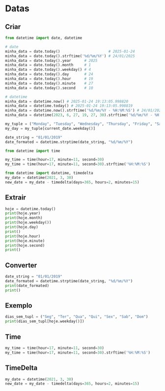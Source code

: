 # Datas

## Criar

~~~python
from datetime import date, datetime

# date
minha_data = date.today()                      # 2025-01-24
minha_data = date.today().strftime('%d/%m/%Y') # 24/01/2025
minha_data = date.today().year      # 2025
minha_data = date.today().month     # 1
minha_data = date.today().weekday() # 4
minha_data = date.today().day       # 24
minha_data = date.today().hour      # 19
minha_data = date.today().minute    # 27
minha_data = date.today().second    # 10

# datetime
minha_data = datetime.now() # 2025-01-24 19:13:05.998820
minha_data = datetime.today() # 2025-01-24 19:13:05.998819
minha_data = datetime.now().strftime('%d/%m/%Y - %H:%M:%S') # 24/01/2025 - 19:22:20
minha_data = datetime(2023, 6, 27, 19, 27, 30).strftime('%d/%m/%Y - %H:%M:%S') # 27/06/2023 - 19:27:30
~~~

<!-- ****************************************************************************************** continuar revisão aqui -->

~~~python
my_tuple = ("Monday", "Tuesday", "Wednesday", "Thursday", "Friday", "Saturday", "Sunday")
my_day = my_tuple[current_date.weekday()]
~~~

~~~python
date_string = "01/01/2019"
date_formated = datetime.strptime(date_string, "%d/%m/%Y")
~~~

~~~python
from datetime import time

my_time = time(hour=17, minute=11, second=30)
my_time = time(hour=17, minute=11, second=30).strftime('%H:%M:%S')
~~~


~~~python
from datetime import datetime, timedelta
my_date = datetime(2021, 3, 30)
new_date = my_date - timedelta(days=365, hours=2, minutes=15)
~~~

## Extrair

~~~python
hoje = datetime.today()
print(hoje.year)
print(hoje.month)
print(hoje.weekday())
print(hoje.day)
print()
print(hoje.hour)
print(hoje.minute)
print(hoje.second)
print()
~~~

## Converter

~~~python
date_string = "01/01/2019"
date_formated = datetime.strptime(date_string, "%d/%m/%Y")
print(date_formated)
print()
~~~

## Exemplo

~~~python
dias_sem_tupl = ("Seg", "Ter", "Qua", "Qui", "Sex", "Sab", "Dom")
print(dias_sem_tupl[hoje.weekday()])
~~~

## Time

~~~python
my_time = time(hour=17, minute=11, second=30)
my_time = time(hour=17, minute=11, second=30).strftime('%H:%M:%S')
~~~

## TimeDelta

~~~python
my_date = datetime(2021, 3, 30)
new_date = my_date - timedelta(days=365, hours=2, minutes=15)
~~~